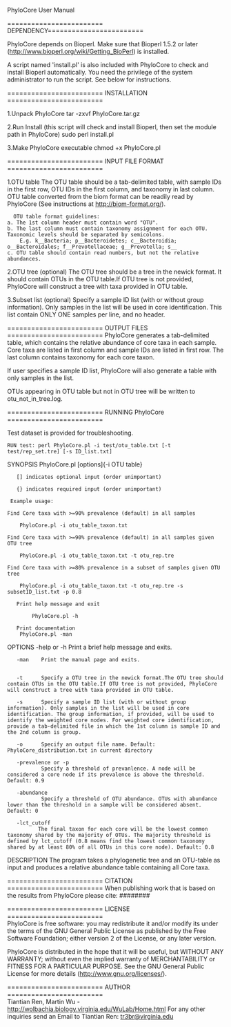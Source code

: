 PhyloCore User Manual




 
======================== DEPENDENCY======================== 

PhyloCore depends on Bioperl. Make sure that Bioperl 1.5.2 or later (http://www.bioperl.org/wiki/Getting_BioPerl) is installed.

A script named 'install.pl' is also included with PhyloCore to check and install Bioperl automatically. You need the privilege of the system administrator to run the script. See below for instructions.
 	

======================== INSTALLATION ======================== 

1.Unpack PhyloCore 
	tar -zxvf PhyloCore.tar.gz

2.Run Install (this script will check and install Bioperl, then set the module path in PhyloCore)
	sudo perl install.pl

3.Make PhyloCore executable
	chmod +x PhyloCore.pl


======================== INPUT FILE FORMAT ========================

1.OTU table
      The OTU table should be a tab-delimited table, with sample IDs in the first row, OTU IDs in the first column, and taxonomy in last column. OTU table converted from the biom format can be readily read by PhyloCore (See instructions at http://biom-format.org/).
      
      OTU table format guidelines:
	a. The 1st column header must contain word "OTU".
	b. The last column must contain taxonomy assignment for each OTU. Taxonomic levels should be separated by semicolons. 
		E.g. k__Bacteria; p__Bacteroidetes; c__Bacteroidia; o__Bacteroidales; f__Prevotellaceae; g__Prevotella; s__
	c. OTU table should contain read numbers, but not the relative abundances.


2.OTU tree (optional)
	The OTU tree should be a tree in the newick format. It should contain OTUs in the OTU table.If OTU tree is not provided, PhyloCore will construct a tree with taxa provided in OTU table.	

3.Subset list (optional)
	Specify a sample ID list (with or without group information). Only samples in the list will be used in core identification. This list contain ONLY ONE samples per line, and no header. 



======================== OUTPUT FILES ========================
PhyloCore generates a tab-delimited table, which contains the relative abundance of core taxa in each sample. Core taxa are listed in first column and sample IDs are listed in first row. The last column contains taxonomy for each core taxon.

If user specifies a sample ID list, PhyloCore will also generate a table with only samples in the list.

OTUs appearing in OTU table but not in OTU tree will be written to otu_not_in_tree.log.



======================== RUNNING PhyloCore ========================

Test dataset is provided for troubleshooting.

	RUN test: perl PhyloCore.pl -i test/otu_table.txt [-t test/rep_set.tre] [-s ID_list.txt]

SYNOPSIS
     PhyloCore.pl [options]{-i OTU table}

       [] indicates optional input (order unimportant)

       {} indicates required input (order unimportant)

     Example usage:

	Find Core taxa with >=90% prevalence (default) in all samples
 
 		PhyloCore.pl -i otu_table_taxon.txt 
		
	Find Core taxa with >=90% prevalence (default) in all samples given OTU tree
 
 		PhyloCore.pl -i otu_table_taxon.txt -t otu_rep.tre 

	Find Core taxa with >=80% prevalence in a subset of samples given OTU tree

 		PhyloCore.pl -i otu_table_taxon.txt -t otu_rep.tre -s subsetID_list.txt -p 0.8

       Print help message and exit

       		PhyloCore.pl -h

       Print documentation 
		PhyloCore.pl -man

OPTIONS
       -help or -h
               Print a brief help message and exits.

       -man    Print the manual page and exits.

       
       -t      Specify a OTU tree in the newick format.The OTU tree should contain OTUs in the OTU table.If OTU tree is not provided, PhyloCore will construct a tree with taxa provided in OTU table.

       -s      Specify a sample ID list (with or without group information). Only samples in the list will be used in core identification. The group information, if provided, will be used to identify the weighted core nodes. For weighted core identification, provide a tab-delimited file in which the 1st column is sample ID and the 2nd column is group.

       -o      Specify an output file name. Default: PhyloCore_distribution.txt in current directory

       -prevalence or -p
               Specify a threshold of prevanlence. A node will be considered a core node if its prevalence is above the threshold. Default: 0.9

       -abundance
               Specify a threshold of OTU abundance. OTUs with abundance lower than the threshold in a sample will be considered absent. Default: 0

       -lct_cutoff
              The final taxon for each core will be the lowest common taxonomy shared by the majority of OTUs. The majority threshold is defined by lct_cutoff (0.8 means find the lowest common taxonomy shared by at least 80% of all OTUs in this core node). Default: 0.8

DESCRIPTION
       The program takes a phylogenetic tree and an OTU-table as input and produces a relative abundance table containing all Core taxa.


 
======================== CITATION ======================== 
When publishing work that is based on the results from PhyloCore please cite: ########

======================== LICENSE ========================  
PhyloCore is free software: you may redistribute it and/or modify its under the terms of the GNU General Public License as published by the Free Software Foundation; either version 2 of the License, or any later version.

PhyloCore is distributed in the hope that it will be useful, but WITHOUT ANY WARRANTY; without even the implied warranty of MERCHANTABILITY or FITNESS FOR A PARTICULAR PURPOSE.  See the GNU General Public License for more details (http://www.gnu.org/licenses/).

======================== AUTHOR ========================  
Tiantian Ren, Martin Wu - <http://wolbachia.biology.virginia.edu/WuLab/Home.html>
For any other inquiries send an Email to Tiantian Ren: tr3br@virginia.edu
